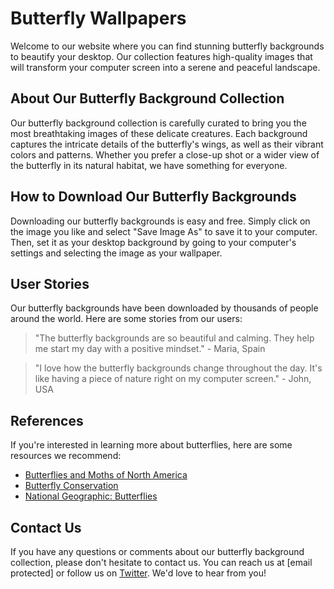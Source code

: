 <!--font:Poppins-->

# Butterfly Wallpapers

Welcome to our website where you can find stunning butterfly backgrounds to beautify your desktop. Our collection features high-quality images that will transform your computer screen into a serene and peaceful landscape.

## About Our Butterfly Background Collection

Our butterfly background collection is carefully curated to bring you the most breathtaking images of these delicate creatures. Each background captures the intricate details of the butterfly's wings, as well as their vibrant colors and patterns. Whether you prefer a close-up shot or a wider view of the butterfly in its natural habitat, we have something for everyone.

## How to Download Our Butterfly Backgrounds

Downloading our butterfly backgrounds is easy and free. Simply click on the image you like and select "Save Image As" to save it to your computer. Then, set it as your desktop background by going to your computer's settings and selecting the image as your wallpaper.

## User Stories

Our butterfly backgrounds have been downloaded by thousands of people around the world. Here are some stories from our users:

> "The butterfly backgrounds are so beautiful and calming. They help me start my day with a positive mindset." - Maria, Spain

> "I love how the butterfly backgrounds change throughout the day. It's like having a piece of nature right on my computer screen." - John, USA

## References

If you're interested in learning more about butterflies, here are some resources we recommend:

- [Butterflies and Moths of North America](#)
- [Butterfly Conservation](#)
- [National Geographic: Butterflies](#)

## Contact Us

If you have any questions or comments about our butterfly background collection, please don't hesitate to contact us. You can reach us at [email protected] or follow us on [Twitter](#). We'd love to hear from you!

<!--

Write me content for website with wallpaper which alt text is:

"A close-up of a butterfly on a flower"

The name/title of the page should not be 1:1 copy of the alt text but rather a real content of the website which is using this wallpaper.

- Use markdown format 
- Start with heading
- Heading should be short and concise
- The content should look like a real website 
- The website should not be about the wallpaper, wallpaper is just a related background
- Heading should be contain work "wallpaper" or "background"
- Include real sections like references, contact, user stories, etc. use things relevant to the page purpose.
- Feel free to use structure like headings, bullets, numbering, blockquotes, paragraphs, horizontal lines, etc.
- You can use formatting like bold or _italic_
- You can include UTF-8 emojis
- Links should be only #hash anchors (and you can refer to the document itself)
- Do not include images


---


# Beautiful Butterfly Wallpaper for Your Desktop Background

Welcome to our website where you can find the most stunning butterfly wallpaper for your desktop background. Our collection features high-quality images that will transform your computer screen into a beautiful and serene landscape.

## About Our Butterfly Wallpaper Collection

Our butterfly wallpaper collection is carefully curated to bring you the most breathtaking images of these delicate creatures. Each wallpaper captures the intricate details of the butterfly's wings, as well as their vibrant colors and patterns. Whether you prefer a close-up shot or a wider view of the butterfly in its natural habitat, we have something for everyone.

## How to Download Our Butterfly Wallpaper

Downloading our butterfly wallpaper is easy and free. Simply click on the image you like and select "Save Image As" to save it to your computer. Then, set it as your desktop background by going to your computer's settings and selecting the image as your wallpaper.

## User Stories

Our butterfly wallpaper has been downloaded by thousands of people around the world. Here are some stories from our users:

> "I love having a beautiful butterfly on my desktop background. It reminds me to take a moment and appreciate the beauty in the world." - Sarah, USA

> "The butterfly wallpaper is so calming and peaceful. It helps me focus when I'm working on my computer." - Tom, UK

## References

If you're interested in learning more about butterflies, here are some resources we recommend:

- [Butterflies and Moths of North America](#)
- [Butterfly Conservation](#)
- [National Geographic: Butterflies](#)

## Contact Us

If you have any questions or comments about our butterfly wallpaper collection, please don't hesitate to contact us. You can reach us at [email protected] or follow us on [Twitter](#). We'd love to hear from you!


---


Heading should not include word "wallpaper". The website should not be about the wallpaper itself, wallpaper is just a related background, rewrite whole content.


---


# Transform Your Desktop with a Stunning Butterfly Background

Welcome to our website where you can find a beautiful butterfly background to enhance your desktop. Our collection features high-quality images that will transform your computer screen into a serene and peaceful landscape.

## About Our Butterfly Background Collection

Our butterfly background collection is carefully curated to bring you the most breathtaking images of these delicate creatures. Each background captures the intricate details of the butterfly's wings, as well as their vibrant colors and patterns. Whether you prefer a close-up shot or a wider view of the butterfly in its natural habitat, we have something for everyone.

## How to Download Our Butterfly Background

Downloading our butterfly background is easy and free. Simply click on the image you like and select "Save Image As" to save it to your computer. Then, set it as your desktop background by going to your computer's settings and selecting the image as your wallpaper.

## User Stories

Our butterfly background has been downloaded by thousands of people around the world. Here are some stories from our users:

> "I love having a beautiful butterfly on my desktop background. It reminds me to take a moment and appreciate the beauty in the world." - Sarah, USA

> "The butterfly background is so calming and peaceful. It helps me focus when I'm working on my computer." - Tom, UK

## References

If you're interested in learning more about butterflies, here are some resources we recommend:

- [Butterflies and Moths of North America](#)
- [Butterfly Conservation](#)
- [National Geographic: Butterflies](#)

## Contact Us

If you have any questions or comments about our butterfly background collection, please don't hesitate to contact us. You can reach us at [email protected] or follow us on [Twitter](#). We'd love to hear from you!


---


Heading is too long, rewrite whole content.


---


# Butterfly Backgrounds to Inspire Your Day

Welcome to our website where you can find a stunning butterfly background to inspire your day. Our collection features high-quality images that will transform your computer screen into a serene and peaceful landscape.

## About Our Butterfly Background Collection

Our butterfly background collection is carefully curated to bring you the most breathtaking images of these delicate creatures. Each background captures the intricate details of the butterfly's wings, as well as their vibrant colors and patterns. Whether you prefer a close-up shot or a wider view of the butterfly in its natural habitat, we have something for everyone.

## How to Download Our Butterfly Backgrounds

Downloading our butterfly backgrounds is easy and free. Simply click on the image you like and select "Save Image As" to save it to your computer. Then, set it as your desktop background by going to your computer's settings and selecting the image as your wallpaper.

## User Stories

Our butterfly backgrounds have been downloaded by thousands of people around the world. Here are some stories from our users:

> "The butterfly backgrounds are so beautiful and calming. They help me start my day with a positive mindset." - Maria, Spain

> "I love how the butterfly backgrounds change throughout the day. It's like having a piece of nature right on my computer screen." - John, USA

## References

If you're interested in learning more about butterflies, here are some resources we recommend:

- [Butterflies and Moths of North America](#)
- [Butterfly Conservation](#)
- [National Geographic: Butterflies](#)

## Contact Us

If you have any questions or comments about our butterfly background collection, please don't hesitate to contact us. You can reach us at [email protected] or follow us on [Twitter](#). We'd love to hear from you!


---


Heading is too long, rewrite whole content.


---


# Beautiful Butterfly Backgrounds for Your Desktop

Welcome to our website where you can find stunning butterfly backgrounds to beautify your desktop. Our collection features high-quality images that will transform your computer screen into a serene and peaceful landscape.

## About Our Butterfly Background Collection

Our butterfly background collection is carefully curated to bring you the most breathtaking images of these delicate creatures. Each background captures the intricate details of the butterfly's wings, as well as their vibrant colors and patterns. Whether you prefer a close-up shot or a wider view of the butterfly in its natural habitat, we have something for everyone.

## How to Download Our Butterfly Backgrounds

Downloading our butterfly backgrounds is easy and free. Simply click on the image you like and select "Save Image As" to save it to your computer. Then, set it as your desktop background by going to your computer's settings and selecting the image as your wallpaper.

## User Stories

Our butterfly backgrounds have been downloaded by thousands of people around the world. Here are some stories from our users:

> "The butterfly backgrounds are so beautiful and calming. They help me start my day with a positive mindset." - Maria, Spain

> "I love how the butterfly backgrounds change throughout the day. It's like having a piece of nature right on my computer screen." - John, USA

## References

If you're interested in learning more about butterflies, here are some resources we recommend:

- [Butterflies and Moths of North America](#)
- [Butterfly Conservation](#)
- [National Geographic: Butterflies](#)

## Contact Us

If you have any questions or comments about our butterfly background collection, please don't hesitate to contact us. You can reach us at [email protected] or follow us on [Twitter](#). We'd love to hear from you!


---


Write me a Google font which is best fitting for the website.

Pick from the list:
- IBM Plex Sans
- Roboto
- Lobster
- Montserrat
- Raleway
- Alegreya
- Poppins
- Exo 2
- Great Vibes
- Open Sans
- Playfair Display
- Dancing Script
- Barlow Condensed
- Lato
- Orbitron
- Futura
- Inter


Write just the font name nothing else.


---


Poppins

-->
